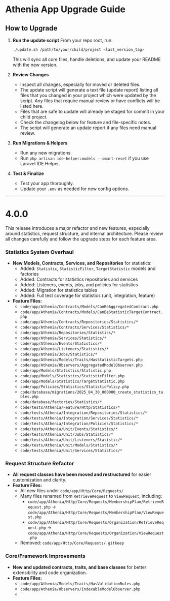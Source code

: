 # Athenia App Upgrade Guide

## How to Upgrade

1. **Run the update script**
   From your repo root, run:
   ```sh
   ./update.sh /path/to/your/child/project <last_version_tag>
   ```
   This will sync all core files, handle deletions, and update your README with the new version.

2. **Review Changes**
   - Inspect all changes, especially for moved or deleted files.
   - The update script will generate a text file (update report) listing all files that you changed in your project which were updated by the script. Any files that require manual review or have conflicts will be listed here.
   - Files that are safe to update will already be staged for commit in your child project.
   - Check the changelog below for feature and file-specific notes.
   - The script will generate an update report if any files need manual review.

3. **Run Migrations & Helpers**
   - Run any new migrations.
   - Run `php artisan ide-helper:models --smart-reset` if you use Laravel IDE Helper.

4. **Test & Finalize**
   - Test your app thoroughly.
   - Update your `.env` as needed for new config options.

---

# 4.0.0

This release introduces a major refactor and new features, especially around statistics, request structure, and internal architecture. Please review all changes carefully and follow the upgrade steps for each feature area.

### **Statistics System Overhaul**
- **New Models, Contracts, Services, and Repositories** for statistics:
  - Added: `Statistic`, `StatisticFilter`, `TargetStatistic` models and factories
  - Added: Contracts for statistics repositories and services
  - Added: Listeners, events, jobs, and policies for statistics
  - Added: Migration for statistics tables
  - Added: Full test coverage for statistics (unit, integration, feature)
- **Feature Files:**
  - `code/app/Athenia/Contracts/Models/CanBeAggregatedContract.php`
  - `code/app/Athenia/Contracts/Models/CanBeStatisticTargetContract.php`
  - `code/app/Athenia/Contracts/Repositories/Statistics/*`
  - `code/app/Athenia/Contracts/Services/Statistics/*`
  - `code/app/Athenia/Repositories/Statistics/*`
  - `code/app/Athenia/Services/Statistics/*`
  - `code/app/Athenia/Events/Statistics/*`
  - `code/app/Athenia/Listeners/Statistics/*`
  - `code/app/Athenia/Jobs/Statistics/*`
  - `code/app/Athenia/Models/Traits/HasStatisticTargets.php`
  - `code/app/Athenia/Observers/AggregatedModelObserver.php`
  - `code/app/Models/Statistics/Statistic.php`
  - `code/app/Models/Statistics/StatisticFilter.php`
  - `code/app/Models/Statistics/TargetStatistic.php`
  - `code/app/Policies/Statistics/StatisticPolicy.php`
  - `code/database/migrations/2025_04_30_000000_create_statistics_tables.php`
  - `code/database/factories/Statistics/*`
  - `code/tests/Athenia/Feature/Http/Statistics/*`
  - `code/tests/Athenia/Integration/Repositories/Statistics/*`
  - `code/tests/Athenia/Integration/Services/Statistics/*`
  - `code/tests/Athenia/Integration/Policies/Statistics/*`
  - `code/tests/Athenia/Unit/Events/Statistics/*`
  - `code/tests/Athenia/Unit/Jobs/Statistics/*`
  - `code/tests/Athenia/Unit/Listeners/Statistic/*`
  - `code/tests/Athenia/Unit/Models/Statistics/*`
  - `code/tests/Athenia/Unit/Services/Statistics/*`

### **Request Structure Refactor**
- **All request classes have been moved and restructured** for easier customization and clarity.
- **Feature Files:**
  - All new files under `code/app/Http/Core/Requests/`
  - Many files renamed from `RetrieveRequest` to `ViewRequest`, including:
    - `code/app/Athenia/Http/Core/Requests/MembershipPlan/RetrieveRequest.php` → `code/app/Athenia/Http/Core/Requests/MembershipPlan/ViewRequest.php`
    - `code/app/Athenia/Http/Core/Requests/Organization/RetrieveRequest.php` → `code/app/Athenia/Http/Core/Requests/Organization/ViewRequest.php`
  - Removed: `code/app/Http/Core/Requests/.gitkeep`

### **Core/Framework Improvements**
- **New and updated contracts, traits, and base classes** for better extensibility and code organization.
- **Feature Files:**
  - `code/app/Athenia/Models/Traits/HasValidationRules.php`
  - `code/app/Athenia/Observers/IndexableModelObserver.php`
  - `
